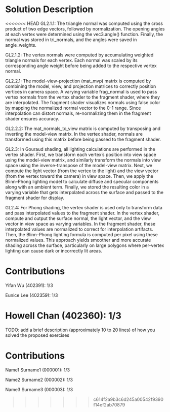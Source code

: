 # Solution Description

<<<<<<< HEAD
GL2.1.1: The triangle normal was computed using the cross product of two edge vectors, followed by normalization. The opening angles at each vertex were determined using the vec3.angle() function. Finally, the normal was stored in tri_normals, and the angles were saved in angle_weights.

GL2.1.2: The vertex normals were computed by accumulating weighted triangle normals for each vertex. Each normal was scaled by its corresponding angle weight before being added to the respective vertex normal.

GL2.2.1: The model-view-projection (mat_mvp) matrix is computed by combining the model, view, and projection matrices to correctly position vertices in camera space. A varying variable frag_normal is used to pass vertex normals from the vertex shader to the fragment shader, where they are interpolated. The fragment shader visualizes normals using false color by mapping the normalized normal vector to the 0-1 range. Since interpolation can distort normals, re-normalizing them in the fragment shader ensures accuracy.

GL2.2.2: The mat_normals_to_view matrix is computed by transposing and inverting the model-view matrix. In the vertex shader, normals are transformed using this matrix before being passed to the fragment shader. 

GL2.3: In Gouraud shading, all lighting calculations are performed in the vertex shader. First, we transform each vertex’s position into view space using the model-view matrix, and similarly transform the normals into view space using the inverse-transpose of the model-view matrix. Next, we compute the light vector (from the vertex to the light) and the view vector (from the vertex toward the camera) in view space. Then, we apply the Blinn–Phong lighting model to calculate diffuse and specular components along with an ambient term. Finally, we stored the resulting color in a varying variable that gets interpolated across the surface and passed to the fragment shader for display.

GL2.4: For Phong shading, the vertex shader is used only to transform data and pass interpolated values to the fragment shader. In the vertex shader, compute and output the surface normal, the light vector, and the view vector in view space as varying variables. In the fragment shader, these interpolated values are normalized to correct for interpolation artifacts. Then, the Blinn–Phong lighting formula is computed per pixel using these normalized values. This approach yields smoother and more accurate shading across the surface, particularly on large polygons where per-vertex lighting can cause dark or incorrectly lit areas.

# Contributions

Yifan Wu (402391): 1/3

Eunice Lee (402359): 1/3

Howell Chan (402360): 1/3
=======
TODO: add a brief description (approximately 10 to 20 lines) of how you solved the proposed exercises

# Contributions

Name1 Surname1 (000001): 1/3

Name2 Surname2 (000002): 1/3

Name3 Surname3 (000003): 1/3
>>>>>>> c614f2a9b3c6d245a00542f9390f14ef2ab70879
